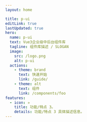 ```yaml
---
layout: home

title: p-ui
editLink: true
lastUpdated: true
hero:
  name: p-ui
  text: Vue3企业级中后台组件库
  tagline: 组件库描述 / SLOGAN
  image:
    src: /logo.png
    alt: p-ui
  actions:
    - theme: brand
      text: 快速开始
      link: /guide/
    - theme: alt
      text: 组件
      link: /components/foo
features:
  - icon: ✈️
    title: 功能/特点 3。
    details: 功能/特点 3 具体描述信息。
---
```

